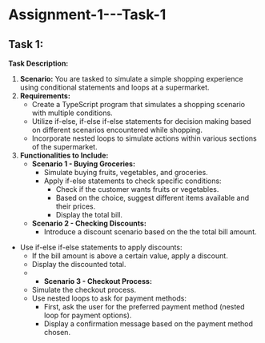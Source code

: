 # Assignment-1---Task-1
## **Task 1:**

**Task Description:**

1. **Scenario:**
You are tasked to simulate a simple shopping experience using conditional statements and loops at a supermarket.
2. **Requirements:**
    - Create a TypeScript program that simulates a shopping scenario with multiple conditions.
    - Utilize if-else, if-else if-else statements for decision making based on different scenarios encountered while shopping.
    - Incorporate nested loops to simulate actions within various sections of the supermarket.
3. **Functionalities to Include:**
    - **Scenario 1 - Buying Groceries:**
        - Simulate buying fruits, vegetables, and groceries.
        - Apply if-else statements to check specific conditions:
            - Check if the customer wants fruits or vegetables.
            - Based on the choice, suggest different items available and their prices.
            - Display the total bill.
    - **Scenario 2 - Checking Discounts:**
        - Introduce a discount scenario based on the the total bill amount.
- Use if-else if-else statements to apply discounts:
    - If the bill amount is above a certain value, apply a discount.
    - Display the discounted total.
    - - **Scenario 3 - Checkout Process:**
    - Simulate the checkout process.
    - Use nested loops to ask for payment methods:
        - First, ask the user for the preferred payment method (nested loop for payment options).
        - Display a confirmation message based on the payment method chosen.
